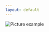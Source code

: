 ```yaml
---
layout: default
---
```

![Picture example](https://github.com/kvartirnik/website/blob/gh-pages/images/kvartirnik_photos/9.jpg)


